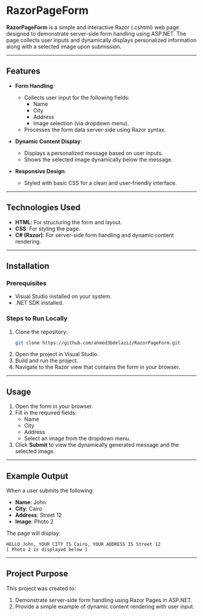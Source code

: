 # RazorPageForm

**RazorPageForm** is a simple and interactive Razor (.cshtml) web page designed to demonstrate server-side form handling using ASP.NET. The page collects user inputs and dynamically displays personalized information along with a selected image upon submission.

---

## Features

- **Form Handling**:
  - Collects user input for the following fields:
    - Name
    - City
    - Address
    - Image selection (via dropdown menu).
  - Processes the form data server-side using Razor syntax.

- **Dynamic Content Display**:
  - Displays a personalized message based on user inputs.
  - Shows the selected image dynamically below the message.

- **Responsive Design**:
  - Styled with basic CSS for a clean and user-friendly interface.

---

## Technologies Used

- **HTML**: For structuring the form and layout.
- **CSS**: For styling the page.
- **C# (Razor)**: For server-side form handling and dynamic content rendering.

---

## Installation

### Prerequisites

- Visual Studio installed on your system.
- .NET SDK installed.

### Steps to Run Locally

1. Clone the repository:
   ```bash
   git clone https://github.com/ahmed3bdelaziz/RazorPageForm.git
   ```
2. Open the project in Visual Studio.
3. Build and run the project.
4. Navigate to the Razor view that contains the form in your browser.

---

## Usage

1. Open the form in your browser.
2. Fill in the required fields:
   - Name
   - City
   - Address
   - Select an image from the dropdown menu.
3. Click **Submit** to view the dynamically generated message and the selected image.

---

## Example Output

When a user submits the following:

- **Name**: John
- **City**: Cairo
- **Address**: Street 12
- **Image**: Photo 2

The page will display:

```
HELLO John, YOUR CITY IS Cairo, YOUR ADDRESS IS Street 12
[ Photo 2 is displayed below ]
```

---

## Project Purpose

This project was created to:

1. Demonstrate server-side form handling using Razor Pages in ASP.NET.
2. Provide a simple example of dynamic content rendering with user input.
